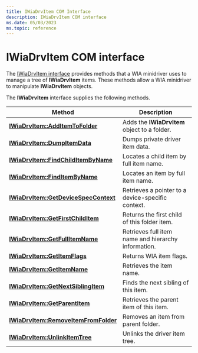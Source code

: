 ```yaml
---
title: IWiaDrvItem COM Interface
description: IWiaDrvItem COM interface
ms.date: 05/03/2023
ms.topic: reference
---
```


# IWiaDrvItem COM interface

The [IWiaDrvItem interface](/windows-hardware/drivers/ddi/wiamindr_lh/nn-wiamindr_lh-iwiadrvitem) provides methods that a WIA minidriver uses to manage a tree of **IWiaDrvItem** items. These methods allow a WIA minidriver to manipulate **IWiaDrvItem** objects.

The **IWiaDrvItem** interface supplies the following methods.

| Method | Description |
|--|--|
| [**IWiaDrvItem::AddItemToFolder**](/windows-hardware/drivers/ddi/wiamindr_lh/nf-wiamindr_lh-iwiadrvitem-additemtofolder) | Adds the **IWiaDrvItem** object to a folder. |
| [**IWiaDrvItem::DumpItemData**](/windows-hardware/drivers/ddi/wiamindr_lh/nf-wiamindr_lh-iwiadrvitem-dumpitemdata) | Dumps private driver item data. |
| [**IWiaDrvItem::FindChildItemByName**](/windows-hardware/drivers/ddi/wiamindr_lh/nf-wiamindr_lh-iwiadrvitem-findchilditembyname) | Locates a child item by full item name. |
| [**IWiaDrvItem::FindItemByName**](/windows-hardware/drivers/ddi/wiamindr_lh/nf-wiamindr_lh-iwiadrvitem-finditembyname) | Locates an item by full item name. |
| [**IWiaDrvItem::GetDeviceSpecContext**](/windows-hardware/drivers/ddi/wiamindr_lh/nf-wiamindr_lh-iwiadrvitem-getdevicespeccontext) | Retrieves a pointer to a device-specific context. |
| [**IWiaDrvItem::GetFirstChildItem**](/windows-hardware/drivers/ddi/wiamindr_lh/nf-wiamindr_lh-iwiadrvitem-getfirstchilditem) | Returns the first child of this folder item. |
| [**IWiaDrvItem::GetFullItemName**](/windows-hardware/drivers/ddi/wiamindr_lh/nf-wiamindr_lh-iwiadrvitem-getfullitemname) | Retrieves full item name and hierarchy information. |
| [**IWiaDrvItem::GetItemFlags**](/windows-hardware/drivers/ddi/wiamindr_lh/nf-wiamindr_lh-iwiadrvitem-getitemflags) | Returns WIA item flags. |
| [**IWiaDrvItem::GetItemName**](/windows-hardware/drivers/ddi/wiamindr_lh/nf-wiamindr_lh-iwiadrvitem-getitemname) | Retrieves the item name. |
| [**IWiaDrvItem::GetNextSiblingItem**](/windows-hardware/drivers/ddi/wiamindr_lh/nf-wiamindr_lh-iwiadrvitem-getnextsiblingitem) | Finds the next sibling of this item. |
| [**IWiaDrvItem::GetParentItem**](/windows-hardware/drivers/ddi/wiamindr_lh/nf-wiamindr_lh-iwiadrvitem-getparentitem) | Retrieves the parent item of this item. |
| [**IWiaDrvItem::RemoveItemFromFolder**](/windows-hardware/drivers/ddi/wiamindr_lh/nf-wiamindr_lh-iwiadrvitem-removeitemfromfolder) | Removes an item from parent folder. |
| [**IWiaDrvItem::UnlinkItemTree**](/windows-hardware/drivers/ddi/wiamindr_lh/nf-wiamindr_lh-iwiadrvitem-unlinkitemtree) | Unlinks the driver item tree. |
